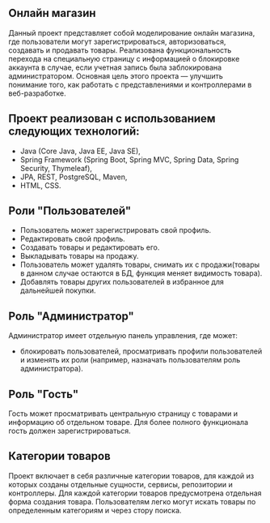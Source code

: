 Онлайн магазин
------------------
Данный проект представляет собой моделирование онлайн магазина, 
где пользователи могут зарегистрироваться, авторизоваться, создавать и продавать товары.
Реализована функциональность перехода на специальную страницу с информацией о блокировке аккаунта в случае, если учетная запись была заблокирована администратором.
Основная цель этого проекта — улучшить понимание того, как работать с представлениями и контроллерами в веб-разработке.

Проект реализован с использованием следующих технологий: 
----------------------------------------------
- Java (Core Java, Java EE, Java SE),
- Spring Framework (Spring Boot, Spring MVC, Spring Data, Spring Security, Thymeleaf),
- JPA, REST, PostgreSQL, Maven,
- HTML, CSS.

Роли "Пользователей"
---------------
- Пользователь может зарегистрировать свой профиль.
- Редактировать свой профиль.
- Создавать товары и редактировать его.
- Выкладывать товары на продажу.
- Пользователь может удалять товары, снимать их с продажи(товары в данном случае остаются в БД, функция меняет видимость товара).
- Добавлять товары других пользователей в избранное для дальнейшей покупки.

Роль "Администратор"
------------------
Администратор имеет отдельную панель управления, где может:  

- блокировать пользователей, просматривать профили пользователей и изменять их роли (например, назначать пользователям роль администратора).

Роль "Гость"
-----------------
Гость может просматривать центральную страницу с товарами и информацию об отдельном товаре.
Для более полного функционала гость должен зарегистрироваться.

Категории товаров
---------------
Проект включает в себя различные категории товаров, для каждой из которых созданы отдельные сущности, сервисы, репозитории и контроллеры. 
Для каждой категории товаров предусмотрена отдельная форма создания товара.
Пользователям легко могут искать товары по определенным категориям и через стору поиска.
